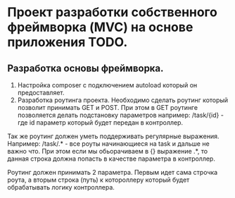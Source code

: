 # Проект разработки собственного фреймворка (MVC) на основе приложения TODO.

## Разработка основы фреймворка.

1. Настройка composer с подключением autoload который он предоставляет.
2. Разработка роутинга проекта.
   Необходимо сделать роутинг который позволит принимать GET и POST. При этом в GET роутинге позволяется делать
   подстановку параметров например:
   /task/{id} - где id параметр который будет передан в контроллер.

Так же роутинг должен уметь поддерживать регулярные выражения. Например:
/task/.* - все роуты начинающиеся на task и дальше не важно что. При этом если мы обьорачиваем в {} выражение .*, то
данная строка должна попасть в качестве параметра в контроллер.

Роутинг должен принимать 2 параметра. Первым идет сама строчка роута, а вторым строка (путь) к котороллеру который будет
обрабатывать логику контроллера.